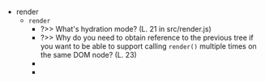 - render
	- `render`
		- ?>> What's hydration mode? (L. 21 in src/render.js)
		- ?>> Why do you need to obtain reference to the previous tree if you want to be able to support calling `render()` multiple times on the same DOM node? (L. 23)
		-
		-